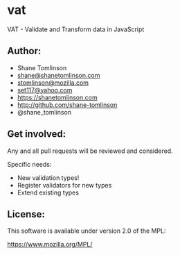 # vat
VAT - Validate and Transform data in JavaScript

## Author:
* Shane Tomlinson
* shane@shanetomlinson.com
* stomlinson@mozilla.com
* set117@yahoo.com
* https://shanetomlinson.com
* http://github.com/shane-tomlinson
* @shane_tomlinson

## Get involved:

Any and all pull requests will be reviewed and considered.

Specific needs:

* New validation types!
* Register validators for new types
* Extend existing types

## License:
This software is available under version 2.0 of the MPL:

  https://www.mozilla.org/MPL/

